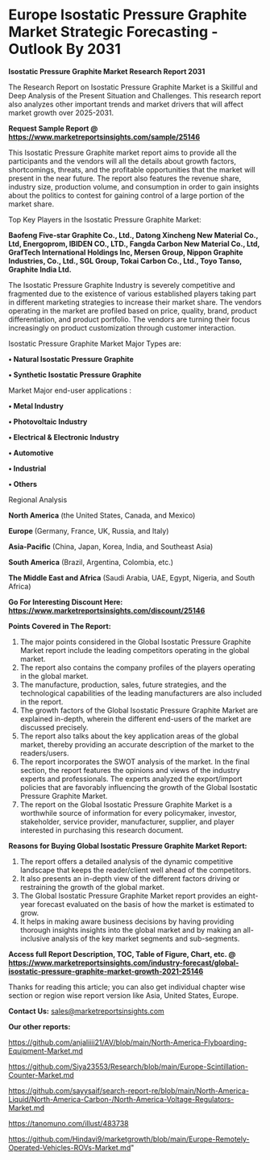 # Europe Isostatic Pressure Graphite Market Strategic Forecasting - Outlook By 2031

<strong>Isostatic Pressure Graphite Market Research Report 2031</strong>

The Research Report on Isostatic Pressure Graphite Market is a Skillful and Deep Analysis of the Present Situation and Challenges. This research report also analyzes other important trends and market drivers that will affect market growth over 2025-2031.

<strong>Request Sample Report @ <a href=https://www.marketreportsinsights.com/sample/25146>https://www.marketreportsinsights.com/sample/25146</a></strong>

This Isostatic Pressure Graphite market report aims to provide all the participants and the vendors will all the details about growth factors, shortcomings, threats, and the profitable opportunities that the market will present in the near future. The report also features the revenue share, industry size, production volume, and consumption in order to gain insights about the politics to contest for gaining control of a large portion of the market share.

Top Key Players in the Isostatic Pressure Graphite Market:

<strong>Baofeng Five-star Graphite Co., Ltd., Datong Xincheng New Material Co., Ltd, Energoprom, IBIDEN CO., LTD., Fangda Carbon New Material Co., Ltd, GrafTech International Holdings Inc, Mersen Group, Nippon Graphite Industries, Co., Ltd., SGL Group, Tokai Carbon Co., Ltd., Toyo Tanso, Graphite India Ltd.</strong>

The Isostatic Pressure Graphite Industry is severely competitive and fragmented due to the existence of various established players taking part in different marketing strategies to increase their market share. The vendors operating in the market are profiled based on price, quality, brand, product differentiation, and product portfolio. The vendors are turning their focus increasingly on product customization through customer interaction.

Isostatic Pressure Graphite Market Major Types are:

<strong>• Natural Isostatic Pressure Graphite

• Synthetic Isostatic Pressure Graphite</strong>

Market Major end-user applications :

<strong>• Metal Industry

• Photovoltaic Industry

• Electrical & Electronic Industry

• Automotive

• Industrial

• Others</strong>

Regional Analysis

</u><strong><b>North America</b></strong> (the United States, Canada, and Mexico)

<strong><b>Europe </b></strong>(Germany, France, UK, Russia, and Italy)

<strong><b>Asia-Pacific</b></strong> (China, Japan, Korea, India, and Southeast Asia)

<strong><b>South America</b></strong> (Brazil, Argentina, Colombia, etc.)

<strong><b>The Middle East and Africa</b></strong> (Saudi Arabia, UAE, Egypt, Nigeria, and South Africa)

<strong>Go For Interesting Discount Here: <a href=https://www.marketreportsinsights.com/discount/25146>https://www.marketreportsinsights.com/discount/25146</a></strong>

<strong>Points Covered in The Report:</strong>
<ol>
  <li>The major points considered in the Global Isostatic Pressure Graphite Market report include the leading competitors operating in the global market.</li>
  <li>The report also contains the company profiles of the players operating in the global market.</li>
  <li>The manufacture, production, sales, future strategies, and the technological capabilities of the leading manufacturers are also included in the report.</li>
  <li>The growth factors of the Global Isostatic Pressure Graphite Market are explained in-depth, wherein the different end-users of the market are discussed precisely.</li>
  <li>The report also talks about the key application areas of the global market, thereby providing an accurate description of the market to the readers/users.</li>
  <li>The report incorporates the SWOT analysis of the market. In the final section, the report features the opinions and views of the industry experts and professionals. The experts analyzed the export/import policies that are favorably influencing the growth of the Global Isostatic Pressure Graphite Market.</li>
  <li>The report on the Global Isostatic Pressure Graphite Market is a worthwhile source of information for every policymaker, investor, stakeholder, service provider, manufacturer, supplier, and player interested in purchasing this research document.</li>
</ol>
<strong>Reasons for Buying Global Isostatic Pressure Graphite Market Report:</strong>

<ol>
  <li>The report offers a detailed analysis of the dynamic competitive landscape that keeps the reader/client well ahead of the competitors.</li>
  <li>It also presents an in-depth view of the different factors driving or restraining the growth of the global market.</li>
  <li>The Global Isostatic Pressure Graphite Market report provides an eight-year forecast evaluated on the basis of how the market is estimated to grow.</li>
  <li>It helps in making aware business decisions by having providing thorough insights insights into the global market and by making an all-inclusive analysis of the key market segments and sub-segments.</li>
</ol>
<strong>Access full Report Description, TOC, Table of Figure, Chart, etc. @ <a href=https://www.marketreportsinsights.com/industry-forecast/global-isostatic-pressure-graphite-market-growth-2021-25146>https://www.marketreportsinsights.com/industry-forecast/global-isostatic-pressure-graphite-market-growth-2021-25146</a></strong>


Thanks for reading this article; you can also get individual chapter wise section or region wise report version like Asia, United States, Europe.

<strong>Contact Us:</strong>
sales@marketreportsinsights.com

<strong>Our other reports:</strong>

<a href=https://github.com/anjaliiii21/AV/blob/main/North-America-Flyboarding-Equipment-Market.md>https://github.com/anjaliiii21/AV/blob/main/North-America-Flyboarding-Equipment-Market.md</a>

<a href=https://github.com/Siya23553/Research/blob/main/Europe-Scintillation-Counter-Market.md>https://github.com/Siya23553/Research/blob/main/Europe-Scintillation-Counter-Market.md</a>

<a href=https://github.com/sayysaif/search-report-re/blob/main/North-America-Liquid/North-America-Carbon-/North-America-Voltage-Regulators-Market.md>https://github.com/sayysaif/search-report-re/blob/main/North-America-Liquid/North-America-Carbon-/North-America-Voltage-Regulators-Market.md</a>

<a href=https://tanomuno.com/illust/483738>https://tanomuno.com/illust/483738</a>

<a href=https://github.com/Hindavi9/marketgrowth/blob/main/Europe-Remotely-Operated-Vehicles-ROVs-Market.md>https://github.com/Hindavi9/marketgrowth/blob/main/Europe-Remotely-Operated-Vehicles-ROVs-Market.md</a>"
